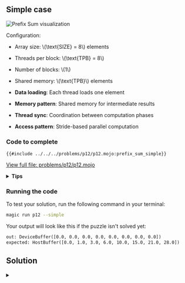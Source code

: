 ## Simple case

![Prefix Sum visualization](https://raw.githubusercontent.com/srush/GPU-Puzzles/main/GPU_puzzlers_files/GPU_puzzlers_58_1.svg)

Configuration:
- Array size: \\(\\text{SIZE} = 8\\) elements
- Threads per block: \\(\\text{TPB} = 8\\)
- Number of blocks: \\(1\\)
- Shared memory: \\(\\text{TPB}\\) elements

- **Data loading**: Each thread loads one element
- **Memory pattern**: Shared memory for intermediate results
- **Thread sync**: Coordination between computation phases
- **Access pattern**: Stride-based parallel computation

### Code to complete

```mojo
{{#include ../../../problems/p12/p12.mojo:prefix_sum_simple}}
```
<a href="{{#include ../_includes/repo_url.md}}/blob/main/problems/p12/p12.mojo" class="filename">View full file: problems/p12/p12.mojo</a>

<details>
<summary><strong>Tips</strong></summary>

<div class="solution-tips">

1. Load data into `shared[local_i]`
2. Use `offset = 1` and double it each step
3. Add elements where `local_i >= offset`
4. Call `barrier()` between steps
</div>
</details>

### Running the code

To test your solution, run the following command in your terminal:

```bash
magic run p12 --simple
```

Your output will look like this if the puzzle isn't solved yet:
```txt
out: DeviceBuffer([0.0, 0.0, 0.0, 0.0, 0.0, 0.0, 0.0, 0.0])
expected: HostBuffer([0.0, 1.0, 3.0, 6.0, 10.0, 15.0, 21.0, 28.0])
```

## Solution

<details class="solution-details">
<summary></summary>

```mojo
{{#include ../../../solutions/p12/p12.mojo:prefix_sum_simple_solution}}
```

<div class="solution-explanation">

The parallel (inclusive) prefix-sum algorithm works as follows:

### Setup & Configuration
- \\(\\text{TPB}\\) (Threads Per Block) = 8
- \\(\\text{SIZE}\\) (Array Size) = 8
- \\(\\text{BLOCKS}\\) = 1

### Thread Mapping
- `thread_idx.x`: \\([0, 1, 2, 3, 4, 5, 6, 7]\\) (`local_i`)
- `block_idx.x`: \\([0, 0, 0, 0, 0, 0, 0, 0]\\)
- `global_i`: \\([0, 1, 2, 3, 4, 5, 6, 7]\\) (`block_idx.x * TPB + thread_idx.x`)

### Initial Load to Shared Memory
```txt
Threads:      T₀   T₁   T₂   T₃   T₄   T₅   T₆   T₇
Input array:  [0    1    2    3    4    5    6    7]
shared[]:     [0    1    2    3    4    5    6    7]
               ↑    ↑    ↑    ↑    ↑    ↑    ↑    ↑
              T₀   T₁   T₂   T₃   T₄   T₅   T₆   T₇
```

### Offset = 1: First Parallel Step
Active threads: \\(T_1 \ldots T_7\\) (where `local_i ≥ 1`)
```txt
Before:      [0    1    2    3    4    5    6    7]
Add:              +0   +1   +2   +3   +4   +5   +6
                   |    |    |    |    |    |    |
Result:      [0    1    3    6    7    9    11   13]
                   ↑    ↑    ↑    ↑    ↑    ↑    ↑
                  T₁   T₂   T₃   T₄   T₅   T₆   T₇
```

### Offset = 2: Second Parallel Step
Active threads: \\(T_2 \ldots T_7\\) (where `local_i ≥ 2`)
```txt
Before:      [0    1    3    6    7    9    11   13]
Add:                   +0   +1   +3   +6   +7   +9
                        |    |    |    |    |    |
Result:      [0    1    3    7    10   15   18   22]
                        ↑    ↑    ↑    ↑    ↑    ↑
                       T₂   T₃   T₄   T₅   T₆   T₇
```

### Offset = 4: Third Parallel Step
Active threads: \\(T_4 \ldots T_7\\) (where `local_i ≥ 4`)
```txt
Before:      [0    1    3    7    10   15   18   22]
Add:                              +0   +1   +3   +7
                                  |    |    |    |
Result:      [0    1    3    7    10   16   21   28]
                                  ↑    ↑    ↑    ↑
                                  T₄   T₅   T₆   T₇
```

### Final Write to Output
```txt
Threads:      T₀   T₁   T₂   T₃   T₄   T₅   T₆   T₇
global_i:     0    1    2    3    4    5    6    7
out[]:       [0    1    3    7    10   16   21   28]
              ↑    ↑    ↑    ↑    ↑    ↑    ↑    ↑
              T₀   T₁   T₂   T₃   T₄   T₅   T₆   T₇
```

### Thread-by-Thread Execution

**\\(T_0\\) (`local_i=0`):**
- Loads `shared[0] = 0`
- Never adds (`local_i < offset` always)
- Writes `out[0] = 0`

**\\(T_1\\) (`local_i=1`):**
- Loads `shared[1] = 1`
- `offset=1`: adds `shared[0]` → 1
- `offset=2,4`: no action (`local_i < offset`)
- Writes `out[1] = 1`

**\\(T_2\\) (`local_i=2`):**
- Loads `shared[2] = 2`
- `offset=1`: adds `shared[1]` → 3
- `offset=2`: adds `shared[0]` → 3
- `offset=4`: no action
- Writes `out[2] = 3`

**\\(T_3\\) (`local_i=3`):**
- Loads `shared[3] = 3`
- `offset=1`: adds `shared[2]` → 6
- `offset=2`: adds `shared[1]` → 7
- `offset=4`: no action
- Writes `out[3] = 7`

**\\(T_4\\) (`local_i=4`):**
- Loads `shared[4] = 4`
- `offset=1`: adds `shared[3]` → 7
- `offset=2`: adds `shared[2]` → 10
- `offset=4`: adds `shared[0]` → 10
- Writes `out[4] = 10`

**\\(T_5\\) (`local_i=5`):**
- Loads `shared[5] = 5`
- `offset=1`: adds `shared[4]` → 9
- `offset=2`: adds `shared[3]` → 15
- `offset=4`: adds `shared[1]` → 16
- Writes `out[5] = 16`

**\\(T_6\\) (`local_i=6`):**
- Loads `shared[6] = 6`
- `offset=1`: adds `shared[5]` → 11
- `offset=2`: adds `shared[4]` → 18
- `offset=4`: adds `shared[2]` → 21
- Writes `out[6] = 21`

**\\(T_7\\) (`local_i=7`):**
- Loads `shared[7] = 7`
- `offset=1`: adds `shared[6]` → 13
- `offset=2`: adds `shared[5]` → 22
- `offset=4`: adds `shared[3]` → 28
- Writes `out[7] = 28`

The solution ensures correct synchronization between phases using `barrier()` and handles array bounds checking with `if global_i < size`. The final result produces the inclusive prefix sum where each element \\(i\\) contains \\(\sum_{j=0}^{i} a[j]\\).
</div>
</details>
